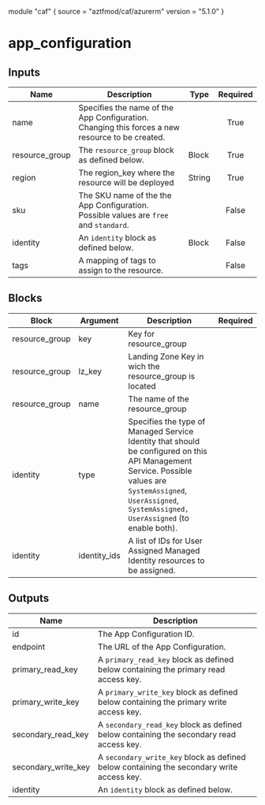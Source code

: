 module "caf" {
  source  = "aztfmod/caf/azurerm"
  version = "5.1.0"
}

# app_configuration

## Inputs
| Name | Description | Type | Required |
|------|-------------|------|:--------:|
|name| Specifies the name of the App Configuration. Changing this forces a new resource to be created.||True|
|resource_group|The `resource_group` block as defined below.|Block|True|
| region |The region_key where the resource will be deployed|String|True|
|sku| The SKU name of the the App Configuration. Possible values are `free` and `standard`.||False|
|identity| An `identity` block as defined below.| Block |False|
|tags| A mapping of tags to assign to the resource.||False|

## Blocks
| Block | Argument | Description | Required |
|-------|----------|-------------|----------|
|resource_group| key | Key for  resource_group||| Required if  |
|resource_group| lz_key |Landing Zone Key in wich the resource_group is located|||True|
|resource_group| name | The name of the resource_group |||True|
|identity|type| Specifies the type of Managed Service Identity that should be configured on this API Management Service. Possible values are `SystemAssigned`, `UserAssigned`, `SystemAssigned, UserAssigned` (to enable both).|||True|
|identity|identity_ids| A list of IDs for User Assigned Managed Identity resources to be assigned.|||False|

## Outputs
| Name | Description |
|------|-------------|
|id|The App Configuration ID.|||
|endpoint|The URL of the App Configuration.|||
|primary_read_key|A `primary_read_key` block as defined below containing the primary read access key.|||
|primary_write_key|A `primary_write_key` block as defined below containing the primary write access key.|||
|secondary_read_key|A `secondary_read_key` block as defined below containing the secondary read access key.|||
|secondary_write_key|A `secondary_write_key` block as defined below containing the secondary write access key.|||
|identity|An `identity` block as defined below.|||
